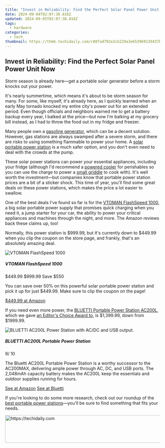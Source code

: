 ```yaml
---
title: "Invest in Reliability: Find the Perfect Solar Panel Power Unit Now"
date: 2024-09-04T02:07:38.816Z
updated: 2024-09-05T02:07:38.816Z
tags:
  - hardware
categories:
  - tech
thumbnail: https://thmb.techidaily.com/c80fad792e3cb229a3e653969139437b39335328a63ecf71a877586d96fe497a.jpg
---
```


## Invest in Reliability: Find the Perfect Solar Panel Power Unit Now

Storm season is already here—get a portable solar generator before a storm knocks out your power.

 It's nearly summertime, which means it's about to be storm season for many. For some, like myself, it's already here, as I quickly learned when an early May tornado knocked my entire city's power out for an extended period. Even though officials and neighbors warned me to get a battery backup every year, I balked at the price—but now I'm balking at my grocery bill instead, as I had to throw the food out in my fridge and freezer.

 Many people own a [gasoline generator](https://www.amazon.com/Westinghouse-Outdoor-Power-Equipment-WGen3600cv/dp/B099KPJZ2P/?tag=hotoge-20&ascsubtag=UUhtgUeUpU2003299&asc%5Frefurl=https%3A%2F%2Fwww.howtogeek.com%2Fget-a-solar-portable-power-station-before-you-need-it%2F&asc%5Fcampaign=Affiliate), which can be a decent solution. However, gas stations are always swamped after a severe storm, and there are risks to using something flammable to power your home. A [solar portable power station](https://driver-download.techidaily.com/easy-tutorial-downloading-and-installing-latest-xp-pen-drivers/) is a much safer option, and you don't even need to deal with the crowds at the pump.

 These solar power stations can power your essential appliances, including your fridge (although I'd recommend a [powered cooler](https://www.amazon.com/Ivation-Electric-Portable-Thermoelectric-Vehicles/dp/B09CJG22ZT?tag=hotoge-20&ascsubtag=UUhtgUeUpU2003299&asc%5Frefurl=https%3A%2F%2Fwww.howtogeek.com%2Fget-a-solar-portable-power-station-before-you-need-it%2F&asc%5Fcampaign=Affiliate) for perishables so you can use the charge to power a [small griddle](https://www.amazon.com/LEBENLANG-electric-barbecue-Tepaniaky-certified/dp/B0CX33WDXK?th=1&tag=hotoge-20&ascsubtag=UUhtgUeUpU2003299&asc%5Frefurl=https%3A%2F%2Fwww.howtogeek.com%2Fget-a-solar-portable-power-station-before-you-need-it%2F&asc%5Fcampaign=Affiliate) to cook with). It's well worth the investment—but companies know that portable power station prices are a bit of a sticker shock. This time of year, you'll find some great deals on these power stations, which makes the price a lot easier to swallow.

 One of the best deals I've found so far is for the [VTOMAN FlashSpeed 1000](https://www.amazon.com/dp/B0CY499RYN?tag=hotoge-20&ascsubtag=UUhtgUeUpU2003299&asc%5Frefurl=https%3A%2F%2Fwww.howtogeek.com%2Fget-a-solar-portable-power-station-before-you-need-it%2F&asc%5Fcampaign=Affiliate), a big solar portable power supply that promises quick charging when you need it, a jump starter for your car, the ability to power your critical appliances and machines through the night, and more. The Amazon reviews back these claims up, too!

 Normally, this power station is $999.99, but it's currently down to $449.99 when you clip the coupon on the store page, and frankly, that's an absolutely amazing deal.

![VTOMAN FlashSpeed 1000](https://static1.howtogeekimages.com/wordpress/wp-content/uploads/2024/05/vtoman-flashspeed-1000.png) 

#####  VTOMAN FlashSpeed 1000

$449.99 $999.99 Save $550 

You can save over 50% on this powerful solar portable power station and pick it up for just $449.99\. Make sure to clip the coupon on the page!

[$449.99 at Amazon](https://www.amazon.com/dp/B0CY499RYN?tag=hotoge-20&ascsubtag=UUhtgUeUpU2003299&asc%5Frefurl=https%3A%2F%2Fwww.howtogeek.com%2Fget-a-solar-portable-power-station-before-you-need-it%2F&asc%5Fcampaign=Affiliate) 

 If you need even more power, the [BLUETTI Portable Power Station AC200L](https://www.amazon.com/BLUETTI-AC200L-Expandable-Generator-Emergency/dp/B0CLGZB3L6?tag=hotoge-20&ascsubtag=UUhtgUeUpU2003299&asc%5Frefurl=https%3A%2F%2Fwww.howtogeek.com%2Fget-a-solar-portable-power-station-before-you-need-it%2F&asc%5Fcampaign=Affiliate), which we gave [an Editor's Choice Award to](https://www.amazon.com/BLUETTI-AC200L-Expandable-Generator-Emergency/dp/B0CLGZB3L6?th=1&tag=hotoge-20&ascsubtag=UUhtgUeUpU2003299&asc%5Frefurl=https%3A%2F%2Fwww.howtogeek.com%2Fget-a-solar-portable-power-station-before-you-need-it%2F&asc%5Fcampaign=Affiliate), is $1,399.99, down from $1999.99.

![BLUETTI AC200L Power Station with AC/DC and USB output.](https://static1.howtogeekimages.com/wordpress/wp-content/uploads/2024/03/bluetti-ac200l-power-station-tag-hero.png) 

#####  BLUETTI AC200L Portable Power Station

9/ 10 

The Bluetti AC200L Portable Power Station is a worthy successor to the AC200MAX, delivering ample power through AC, DC, and USB ports. The 2,048mAh capacity battery makes the AC200L keep the essentials and outdoor supplies running for hours.

[See at Amazon](https://www.amazon.com/BLUETTI-AC200L-Expandable-Generator-Emergency/dp/B0CLGZB3L6?tag=hotoge-20&ascsubtag=UUhtgUeUpU2003299&asc%5Frefurl=https%3A%2F%2Fwww.howtogeek.com%2Fget-a-solar-portable-power-station-before-you-need-it%2F&asc%5Fcampaign=Affiliate) [See at Bluetti](https://bluettius.sjv.io/c/5597632/1486644/17108?subId1=htgac200lportpowerstationreview&u=https%3A%2F%2Fwww.bluettipower.com%2Fproducts%2Fac200l) 

 If you're looking to do some more research, check out our roundup of the [best portable power stations](https://driver-download.techidaily.com/easy-tutorial-downloading-and-installing-latest-xp-pen-drivers/)—you'll be sure to find something that fits your needs.

<ins class="adsbygoogle"
     style="display:block"
     data-ad-format="autorelaxed"
     data-ad-client="ca-pub-7571918770474297"
     data-ad-slot="1223367746"></ins>



<ins class="adsbygoogle"
     style="display:block"
     data-ad-client="ca-pub-7571918770474297"
     data-ad-slot="8358498916"
     data-ad-format="auto"
     data-full-width-responsive="true"></ins>



<!-- affiliate ads begin -->
<a href="https://appsumo.8odi.net/c/5597632/2105860/7443" target="_top" id="2105860">
  <img src="//a.impactradius-go.com/display-ad/7443-2105860" border="0" alt="https://techidaily.com" width="728" height="90"/>
</a>
<img height="0" width="0" src="https://appsumo.8odi.net/i/5597632/2105860/7443" style="position:absolute;visibility:hidden;" border="0" />
<!-- affiliate ads end -->